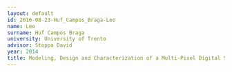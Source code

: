```yaml
---
layout: default 
id: 2016-08-23-Huf_Campos_Braga-Leo
name: Leo
surname: Huf Campos Braga
university: University of Trento
advisor: Stoppa David
year: 2014
title: Modeling, Design and Characterization of a Multi-Pixel Digital SiPM for PET Applications
---
```

